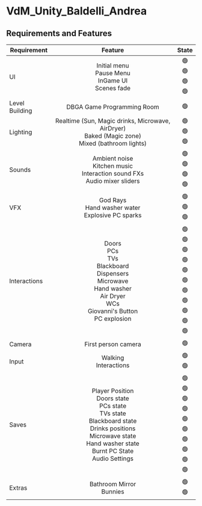 # VdM_Unity_Baldelli_Andrea

## Requirements and Features

| Requirement | Feature | State |
|---------------|:-----:|:-----:|
|UI|Initial menu<br>Pause Menu<br>InGame UI<br>Scenes fade|🟢<br>🟢<br>🟢<br>🟢|
|Level Building|DBGA Game Programming Room|🟢|
|Lighting|Realtime (Sun, Magic drinks, Microwave, AirDryer)<br>Baked (Magic zone)<br>Mixed (bathroom lights)|🟢<br>🟢<br>🟢|
|Sounds|Ambient noise<br>Kitchen music<br>Interaction sound FXs<br>Audio mixer sliders|🟢<br>🟢<br>🟢<br>🟢|
|VFX|God Rays<br>Hand washer water<br>Explosive PC sparks|🟢<br>🟢<br>🟢|
|Interactions|Doors<br>PCs<br>TVs<br>Blackboard<br>Dispensers<br>Microwave<br>Hand washer<br>Air Dryer<br>WCs<br>Giovanni's Button<br>PC explosion|🟢<br>🟢<br>🟢<br>🟢<br>🟢<br>🟢<br>🟢<br>🟢<br>🟢<br>🟢<br>🟢|
|Camera|First person camera|🟢|
|Input|Walking<br>Interactions|🟢<br>🟢|
|Saves|Player Position<br>Doors state<br>PCs state<br>TVs state<br>Blackboard state<br>Drinks positions<br>Microwave state<br>Hand washer state<br>Burnt PC State<br>Audio Settings|🟢<br>🟢<br>🟢<br>🟢<br>🟢<br>🟢<br>🟢<br>🟢<br>🟢<br>🟢|
|Extras|Bathroom Mirror<br>Bunnies|🟢<br>🟢|
